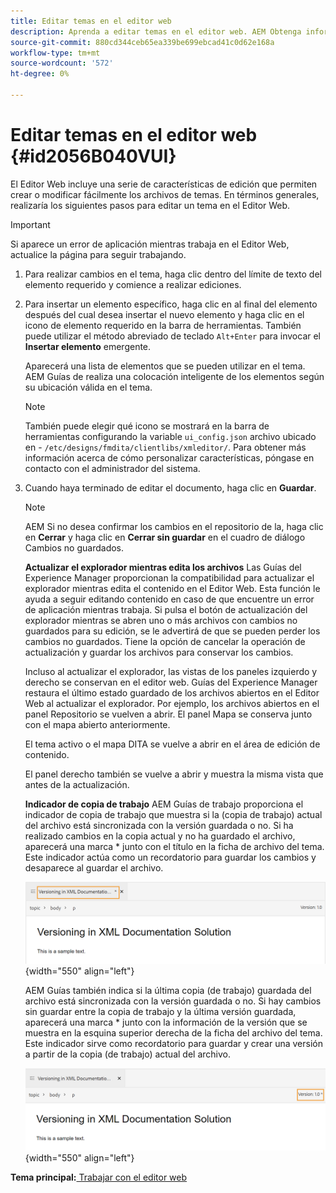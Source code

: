 ```yaml
---
title: Editar temas en el editor web
description: Aprenda a editar temas en el editor web. AEM Obtenga información acerca de las distintas funciones de edición para modificar los archivos de temas en las guías de la.
source-git-commit: 880cd344ceb65ea339be699ebcad41c0d62e168a
workflow-type: tm+mt
source-wordcount: '572'
ht-degree: 0%

---
```


# Editar temas en el editor web {#id2056B040VUI}

El Editor Web incluye una serie de características de edición que permiten crear o modificar fácilmente los archivos de temas. En términos generales, realizaría los siguientes pasos para editar un tema en el Editor Web.

>[!IMPORTANT]
>
> Si aparece un error de aplicación mientras trabaja en el Editor Web, actualice la página para seguir trabajando.

1. Para realizar cambios en el tema, haga clic dentro del límite de texto del elemento requerido y comience a realizar ediciones.

1. Para insertar un elemento específico, haga clic en al final del elemento después del cual desea insertar el nuevo elemento y haga clic en el icono de elemento requerido en la barra de herramientas. También puede utilizar el método abreviado de teclado `Alt+Enter` para invocar el **Insertar elemento** emergente.

   Aparecerá una lista de elementos que se pueden utilizar en el tema. AEM Guías de realiza una colocación inteligente de los elementos según su ubicación válida en el tema.

   >[!NOTE]
   >
   > También puede elegir qué icono se mostrará en la barra de herramientas configurando la variable `ui_config.json` archivo ubicado en - `/etc/designs/fmdita/clientlibs/xmleditor/`. Para obtener más información acerca de cómo personalizar características, póngase en contacto con el administrador del sistema.

1. Cuando haya terminado de editar el documento, haga clic en **Guardar**.

   >[!NOTE]
   >
   > AEM Si no desea confirmar los cambios en el repositorio de la, haga clic en **Cerrar** y haga clic en **Cerrar sin guardar** en el cuadro de diálogo Cambios no guardados.

   **Actualizar el explorador mientras edita los archivos**
Las Guías del Experience Manager proporcionan la compatibilidad para actualizar el explorador mientras edita el contenido en el Editor Web. Esta función le ayuda a seguir editando contenido en caso de que encuentre un error de aplicación mientras trabaja. Si pulsa el botón de actualización del explorador mientras se abren uno o más archivos con cambios no guardados para su edición, se le advertirá de que se pueden perder los cambios no guardados. Tiene la opción de cancelar la operación de actualización y guardar los archivos para conservar los cambios.

   Incluso al actualizar el explorador, las vistas de los paneles izquierdo y derecho se conservan en el editor web. Guías del Experience Manager restaura el último estado guardado de los archivos abiertos en el Editor Web al actualizar el explorador. Por ejemplo, los archivos abiertos en el panel Repositorio se vuelven a abrir. El panel Mapa se conserva junto con el mapa abierto anteriormente.

   El tema activo o el mapa DITA se vuelve a abrir en el área de edición de contenido.

   El panel derecho también se vuelve a abrir y muestra la misma vista que antes de la actualización.

   **Indicador de copia de trabajo**
AEM Guías de trabajo proporciona el indicador de copia de trabajo que muestra si la \(copia de trabajo\) actual del archivo está sincronizada con la versión guardada o no. Si ha realizado cambios en la copia actual y no ha guardado el archivo, aparecerá una marca \* junto con el título en la ficha de archivo del tema. Este indicador actúa como un recordatorio para guardar los cambios y desaparece al guardar el archivo.

   ![](images/working-copy-text-update-indicator.png){width="550" align="left"}

   AEM Guías también indica si la última copia \(de trabajo\) guardada del archivo está sincronizada con la versión guardada o no. Si hay cambios sin guardar entre la copia de trabajo y la última versión guardada, aparecerá una marca \* junto con la información de la versión que se muestra en la esquina superior derecha de la ficha del archivo del tema. Este indicador sirve como recordatorio para guardar y crear una versión a partir de la copia \(de trabajo\) actual del archivo.

   ![](images/version-update-indicator.png){width="550" align="left"}


**Tema principal:**[ Trabajar con el editor web](web-editor.md)
